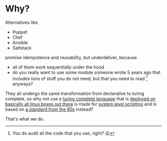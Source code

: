 # Why?
Alternatives like

- Puppet
- Chef
- Ansible
- Saltstack

promise idempotence and reusability, but underdeliver, because

- all of them work sequentially under the hood
- do you really want to use some module someone wrote 5 years ago that includes
  tons of stuff you do not need, but that you need to read [^audit] anyways?

[^audit]: You do audit all the code that you use, right? 😜

They all undergo the same transformation from declarative to turing complete,
so why not use a
[turing complete language](https://www.gnu.org/software/bash/manual/bash.html#Shell-Syntax)
that is
[deployed on basically all linux boxes out there](https://en.wikipedia.org/wiki/Bash_(Unix_shell))
is made for
[system level scripting](https://tldp.org/LDP/Bash-Beginners-Guide/html/)
and is based on
[a standard from the 80s](https://en.wikipedia.org/wiki/POSIX)
instead?

That's what we do.
